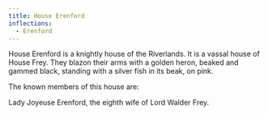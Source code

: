 ```yaml
---
title: House Erenford
inflections:
  - Erenford
---
```


House Erenford is a knightly house of the Riverlands. It is a vassal house of House Frey. They blazon their arms with a golden heron, beaked and gammed black, standing with a silver fish in its beak, on pink.

The known members of this house are:

Lady Joyeuse Erenford, the eighth wife of Lord Walder Frey.


